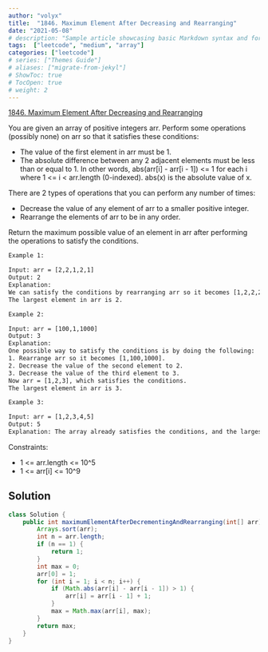 ```yaml
---
author: "volyx"
title:  "1846. Maximum Element After Decreasing and Rearranging"
date: "2021-05-08"
# description: "Sample article showcasing basic Markdown syntax and formatting for HTML elements."
tags:  ["leetcode", "medium", "array"]
categories: ["leetcode"]
# series: ["Themes Guide"]
# aliases: ["migrate-from-jekyl"]
# ShowToc: true
# TocOpen: true
# weight: 2
---
```


[1846. Maximum Element After Decreasing and Rearranging](https://leetcode.com/problems/maximum-element-after-decreasing-and-rearranging/)

You are given an array of positive integers arr. Perform some operations (possibly none) on arr so that it satisfies these conditions:

- The value of the first element in arr must be 1.
- The absolute difference between any 2 adjacent elements must be less than or equal to 1. In other words, abs(arr[i] - arr[i - 1]) <= 1 for each i where 1 <= i < arr.length (0-indexed). abs(x) is the absolute value of x.

There are 2 types of operations that you can perform any number of times:

- Decrease the value of any element of arr to a smaller positive integer.
- Rearrange the elements of arr to be in any order.

Return the maximum possible value of an element in arr after performing the operations to satisfy the conditions.

```txt
Example 1:

Input: arr = [2,2,1,2,1]
Output: 2
Explanation: 
We can satisfy the conditions by rearranging arr so it becomes [1,2,2,2,1].
The largest element in arr is 2.
```

```txt
Example 2:

Input: arr = [100,1,1000]
Output: 3
Explanation: 
One possible way to satisfy the conditions is by doing the following:
1. Rearrange arr so it becomes [1,100,1000].
2. Decrease the value of the second element to 2.
3. Decrease the value of the third element to 3.
Now arr = [1,2,3], which satisfies the conditions.
The largest element in arr is 3.
```

```txt
Example 3:

Input: arr = [1,2,3,4,5]
Output: 5
Explanation: The array already satisfies the conditions, and the largest element is 5.
```

Constraints:

- 1 <= arr.length <= 10^5
- 1 <= arr[i] <= 10^9

## Solution

```java
class Solution {
    public int maximumElementAfterDecrementingAndRearranging(int[] arr) {
        Arrays.sort(arr);
        int n = arr.length;
        if (n == 1) {
            return 1;
        } 
        int max = 0;
        arr[0] = 1;
        for (int i = 1; i < n; i++) {
            if (Math.abs(arr[i] - arr[i - 1]) > 1) {
                arr[i] = arr[i - 1] + 1;
            }
            max = Math.max(arr[i], max);
        }
        return max;
    }
}
```

